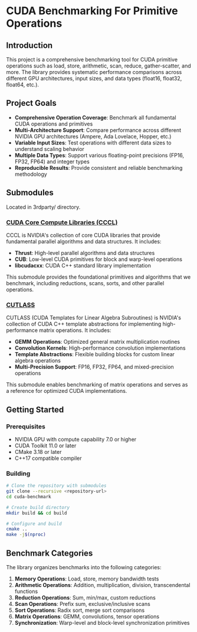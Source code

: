 # CUDA Benchmarking For Primitive Operations

## Introduction

This project is a comprehensive benchmarking tool for CUDA primitive operations such as load, store, arithmetic, scan, reduce, gather-scatter, and more. The library provides systematic performance comparisons across different GPU architectures, input sizes, and data types (float16, float32, float64, etc.).

## Project Goals

- **Comprehensive Operation Coverage**: Benchmark all fundamental CUDA operations and primitives
- **Multi-Architecture Support**: Compare performance across different NVIDIA GPU architectures (Ampere, Ada Lovelace, Hopper, etc.)
- **Variable Input Sizes**: Test operations with different data sizes to understand scaling behavior
- **Multiple Data Types**: Support various floating-point precisions (FP16, FP32, FP64) and integer types
- **Reproducible Results**: Provide consistent and reliable benchmarking methodology

## Submodules

Located in 3rdparty/ directory.

### [CUDA Core Compute Libraries (CCCL)](https://github.com/NVIDIA/cccl)

CCCL is NVIDIA's collection of core CUDA libraries that provide fundamental parallel algorithms and data structures. It includes:

- **Thrust**: High-level parallel algorithms and data structures
- **CUB**: Low-level CUDA primitives for block and warp-level operations
- **libcudacxx**: CUDA C++ standard library implementation

This submodule provides the foundational primitives and algorithms that we benchmark, including reductions, scans, sorts, and other parallel operations.

### [CUTLASS](https://github.com/NVIDIA/cutlass)

CUTLASS (CUDA Templates for Linear Algebra Subroutines) is NVIDIA's collection of CUDA C++ template abstractions for implementing high-performance matrix operations. It includes:

- **GEMM Operations**: Optimized general matrix multiplication routines
- **Convolution Kernels**: High-performance convolution implementations
- **Template Abstractions**: Flexible building blocks for custom linear algebra operations
- **Multi-Precision Support**: FP16, FP32, FP64, and mixed-precision operations

This submodule enables benchmarking of matrix operations and serves as a reference for optimized CUDA implementations.

## Getting Started

### Prerequisites

- NVIDIA GPU with compute capability 7.0 or higher
- CUDA Toolkit 11.0 or later
- CMake 3.18 or later
- C++17 compatible compiler

### Building

```bash
# Clone the repository with submodules
git clone --recursive <repository-url>
cd cuda-benchmark

# Create build directory
mkdir build && cd build

# Configure and build
cmake ..
make -j$(nproc)
```

## Benchmark Categories

The library organizes benchmarks into the following categories:

1. **Memory Operations**: Load, store, memory bandwidth tests
2. **Arithmetic Operations**: Addition, multiplication, division, transcendental functions
3. **Reduction Operations**: Sum, min/max, custom reductions
4. **Scan Operations**: Prefix sum, exclusive/inclusive scans
5. **Sort Operations**: Radix sort, merge sort comparisons
6. **Matrix Operations**: GEMM, convolutions, tensor operations
7. **Synchronization**: Warp-level and block-level synchronization primitives

